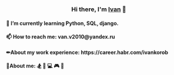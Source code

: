 <h3 align="center">Hi there, I'm <a href="https://t.me/korobivan" target="_blank">Ivan</a> 👋</h3>
<h4>🌱 I’m currently learning Python, SQL, django.</h4>
<h4>📫 How to reach me: van.v2010@yandex.ru</h3>
<h4>✏About my work experience: https://career.habr.com/ivankorob</h4>
<h4>🧑About me: 🏂 🏉 💻 🎮 🎲</h4>
<!--
**KorobIvan/KorobIvan** is a ✨ _special_ ✨ repository because its `README.md` (this file) appears on your GitHub profile.

Here are some ideas to get you started:

- 🔭 I’m currently working on ...
- 🌱 I’m currently learning ...
- 👯 I’m looking to collaborate on ...
- 🤔 I’m looking for help with ...
- 💬 Ask me about ...
- 📫 How to reach me: ...
- 😄 Pronouns: ...
- ⚡ Fun fact: ...
-->
